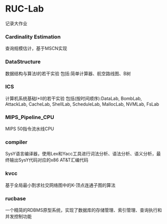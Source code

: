 # RUC-Lab
记录大作业

### Cardinality Estimation
查询规模估计，基于MSCN实现

### DataStructure
数据结构与算法I的若干实验
包括:简单计算器、航空路线图、B树

### ICS
计算机系统基础I+II的若干实验
包括(按时间顺序):DataLab, BombLab, AttackLab, CacheLab, ShellLab, ScheduleLab, MallocLab, NVMLab, FsLab

### MIPS_Pipeline_CPU
MIPS 50指令流水线CPU

### compiler
SysY语言编译器，使用Lex和Yacc工具进行词法分析、语法分析、语义分析，最终输出SysY代码对应的x86 AT&T汇编代码

### kvcc
基于全局最小割求社交网络图中的K-顶点连通子图的算法

### rucbase
一个精简的RDBMS原型系统，实现了数据库的存储管理、索引管理、查询执行和并发控制功能
